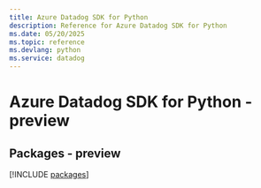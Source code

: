 ```yaml
---
title: Azure Datadog SDK for Python
description: Reference for Azure Datadog SDK for Python
ms.date: 05/20/2025
ms.topic: reference
ms.devlang: python
ms.service: datadog
---
```

# Azure Datadog SDK for Python - preview
## Packages - preview
[!INCLUDE [packages](datadog-index.md)]